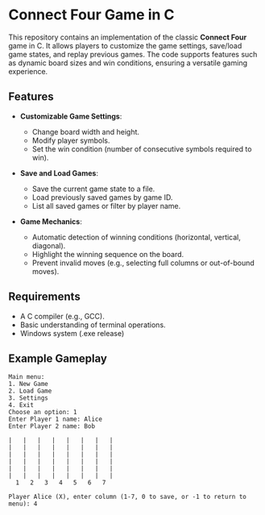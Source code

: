 # Connect Four Game in C

This repository contains an implementation of the classic **Connect Four** game in C. It allows players to customize the game settings, save/load game states, and replay previous games. The code supports features such as dynamic board sizes and win conditions, ensuring a versatile gaming experience.

## Features

- **Customizable Game Settings**:
  - Change board width and height.
  - Modify player symbols.
  - Set the win condition (number of consecutive symbols required to win).

- **Save and Load Games**:
  - Save the current game state to a file.
  - Load previously saved games by game ID.
  - List all saved games or filter by player name.

- **Game Mechanics**:
  - Automatic detection of winning conditions (horizontal, vertical, diagonal).
  - Highlight the winning sequence on the board.
  - Prevent invalid moves (e.g., selecting full columns or out-of-bound moves).

## Requirements

- A C compiler (e.g., GCC).
- Basic understanding of terminal operations.
- Windows system (.exe release)

## Example Gameplay

```
Main menu:
1. New Game
2. Load Game
3. Settings
4. Exit
Choose an option: 1
Enter Player 1 name: Alice
Enter Player 2 name: Bob

|   |   |   |   |   |   |   |
|   |   |   |   |   |   |   |
|   |   |   |   |   |   |   |
|   |   |   |   |   |   |   |
|   |   |   |   |   |   |   |
|   |   |   |   |   |   |   |
  1   2   3   4   5   6   7

Player Alice (X), enter column (1-7, 0 to save, or -1 to return to menu): 4
```
